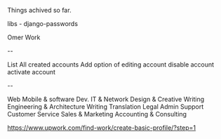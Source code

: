 Things achived so far.


libs - django-passwords

Omer Work

--

List All created accounts
Add option of editing account
disable account
activate account



--



Web Mobile & software Dev.
IT & Network
Design & Creative
Writing
Engineering & Architecture
Writing
Translation
Legal
Admin Support
Customer Service
Sales & Marketing
Accounting & Consulting

https://www.upwork.com/find-work/create-basic-profile/?step=1
